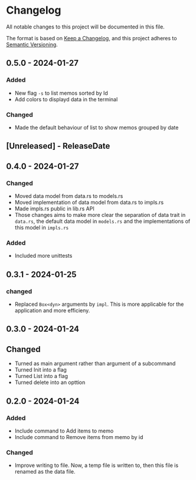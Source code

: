 # Changelog

All notable changes to this project will be documented in this file.

The format is based on [Keep a Changelog](https://keepachangelog.com/en/1.0.0/),
and this project adheres to [Semantic Versioning](https://semver.org/spec/v2.0.0.html).

## 0.5.0 - 2024-01-27

### Added

- New flag `-s` to list memos sorted by Id
- Add colors to displayd data in the terminal

### Changed

- Made the default behaviour of list to show memos grouped by date

<!-- next-header -->

## [Unreleased] - ReleaseDate

## 0.4.0 - 2024-01-27

### Changed

- Moved data model from data.rs to models.rs
- Moved implementation of data model from data.rs to impls.rs
- Made impls.rs public in lib.rs API
- Those changes aims to make more clear the separation of data trait in `data.rs`, the default data model in `models.rs` and the implementations of this model in `impls.rs`

### Added

- Included more unittests

## 0.3.1 - 2024-01-25

### changed

- Replaced `Box<dyn>` arguments by `impl`. This is more applicable for the application and more efficieny.

## 0.3.0 - 2024-01-24

## Changed

- Turned as main argument rather than argument of a subcommand
- Turned Init into a flag
- Turned List into a flag
- Turned delete into an opttion

## 0.2.0 - 2024-01-24

### Added

- Include command to Add items to memo
- Include command to Remove items from memo by id

### Changed

- Improve writing to file. Now, a temp file is written to, then this file is renamed as the data file.
